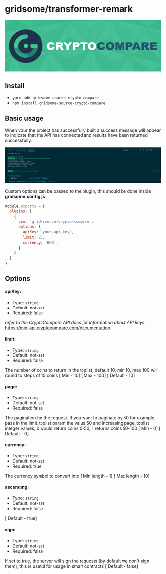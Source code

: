 # gridsome/transformer-remark
![](gridsome-plugin-source-crypto-compare-logo.png)

## Install

- `yarn add gridsome-source-crypto-compare`
- `npm install gridsome-source-crypto-compare`

## Basic usage

When your the project has successfully built a success message will appear to indicate that the API has connected  and results have been returned successfully.

![](gridsoe-crypto-compare-success.png)

Custom options can be passed to the plugin, this should be done inside __gridsome.config.js__

```js
module.exports = {
  plugins: [
    {
      use: 'grid-source-crypto-compare',
      options: {
        apiKey: 'your-api-key',
        limit: 20,
        currency: 'EUR',
      }
    }
  ]
}
```
## Options

#### apiKey:
- Type: `string`
- Default:  not-set
- Required: false

_refer to the CryptoCompare API docs for information about API keys:_
https://min-api.cryptocompare.com/documentation

#### limit:
- Type: `string`
- Default:  not-set
- Required: false

The number of coins to return in the toplist, default 10, min 10, max 100 will round to steps of 10 coins [ Min - 10] [ Max - 100] [ Default - 10]

#### page:
- Type: `string`
- Default:  not-set
- Required: false

The pagination for the request. If you want to paginate by 50 for example, pass in the limit_toplist param the value 50 and increasing page_toplist integer values, 0 would return coins 0-50, 1 returns coins 50-100 [ Min - 0] [ Default - 0]

#### currency:
- Type: `string`
- Default:  not-set
- Required: true

The currency symbol to convert into [ Min length - 1] [ Max length - 10]

#### ascending:
- Type: `string`
- Default:  not-set
- Required: false

[ Default - true]

#### sign:
- Type: `string`
- Default:  not-set
- Required: false

If set to true, the server will sign the requests (by default we don't sign them), this is useful for usage in smart contracts [ Default - false]